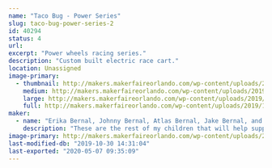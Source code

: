 ```yaml
---
name: "Taco Bug - Power Series"
slug: taco-bug-power-series-2
id: 40294
status: 4
url: 
excerpt: "Power wheels racing series."
description: "Custom built electric race cart."
location: Unassigned
image-primary:
  - thumbnail: http://makers.makerfaireorlando.com/wp-content/uploads/2019/10/TACO-BUG-Logo-And-Name-3-150x150.png
    medium: http://makers.makerfaireorlando.com/wp-content/uploads/2019/10/TACO-BUG-Logo-And-Name-3-300x232.png
    large: http://makers.makerfaireorlando.com/wp-content/uploads/2019/10/TACO-BUG-Logo-And-Name-3-1024x791.png
    full: http://makers.makerfaireorlando.com/wp-content/uploads/2019/10/TACO-BUG-Logo-And-Name-3.png
maker:
  - name: "Erika Bernal, Johnny Bernal, Atlas Bernal, Jake Bernal, and Archie Bernal."
    description: "These are the rest of my children that will help support the race team, Taco Bug, and the exhibit. "
image-primary: http://makers.makerfaireorlando.com/wp-content/uploads/2019/10/TACO-BUG-Logo-And-Name-2-1024x791.png
last-modified-db: "2019-10-30 14:31:04"
last-exported: "2020-05-07 09:35:09"
---
```

